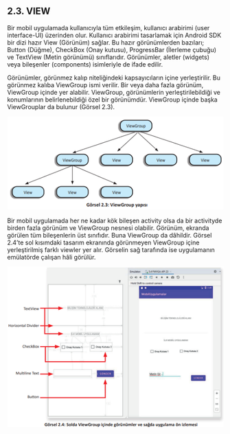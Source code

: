 ## 2.3. VIEW

Bir mobil uygulamada kullanıcıyla tüm etkileşim, kullanıcı arabirimi (user interface-UI) üzerinden
olur. Kullanıcı arabirimi tasarlamak için Android SDK bir dizi hazır View (Görünüm) sağlar. Bu
hazır görünümlerden bazıları; Button (Düğme), CheckBox (Onay kutusu), ProgressBar (İlerleme
çubuğu) ve TextView (Metin görünümü) sınıflarıdır. Görünümler, aletler (widgets) veya bileşenler
(components) isimleriyle de ifade edilir.

Görünümler, görünmez kalıp niteliğindeki kapsayıcıların içine yerleştirilir. Bu görünmez kalıba
ViewGroup ismi verilir. Bir veya daha fazla görünüm, ViewGroup içinde yer alabilir. ViewGroup,
görünümlerin yerleştirilebildiği ve konumlarının belirlenebildiği özel bir görünümdür. ViewGroup
içinde başka ViewGrouplar da bulunur (Görsel 2.3).

![ViewGroup yapısı](./ekran-tasarimi//viewgroup-yapisi.png)

Bir mobil uygulamada her ne kadar kök bileşen activity olsa da bir activityde birden fazla görünüm ve ViewGroup nesnesi olabilir. Görünüm, ekranda görülen tüm bileşenlerin üst sınıfıdır.
Buna ViewGroup da dâhildir. Görsel 2.4’te sol kısımdaki tasarım ekranında görünmeyen
ViewGroup içine yerleştirilmiş farklı viewler yer alır. Görselin sağ tarafında ise uygulamanın emülatörde çalışan hâli görülür. 

![Solda ViewGroup içinde görünümler ve sağda uygulama ön izlemesi](./ekran-tasarimi//solda-viewgroup-icinde-gorunumler-ve-sagda-uygulama-on-izlemesi.png)